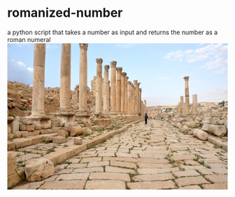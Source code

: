# romanized-number
a python script that takes a number as input and returns the number as a roman numeral
![Hellenistic Rome](https://github.com/mrjd26/romanized-number/blob/master/gerasa_cardo4.jpg?raw=true)
